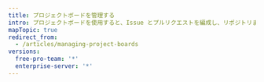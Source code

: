 ```yaml
---
title: プロジェクトボードを管理する
intro: プロジェクトボードを使用すると、Issue とプルリクエストを編成し、リポジトリまたは Organization 全体のワークフローを管理することができます。
mapTopic: true
redirect_from:
  - /articles/managing-project-boards
versions:
  free-pro-team: '*'
  enterprise-server: '*'
---
```


